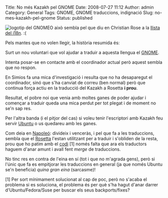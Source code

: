 Title: No més Kazakh pel GNOME
Date: 2008-07-27 11:12
Author: admin
Category: General
Tags: GNOME, GNOME traduccions, indignació
Slug: no-mes-kazakh-pel-gnome
Status: published

<img src="http://gil.badall.net/wp-content/uploads/2008/01/gnomefoot.png" data-align="right" alt="logotip del GNOME" />O això sembla pel que diu en Christian Rose a la <a href="http://mail.gnome.org/archives/gnome-i18n/2008-July/msg00194.html" target="_blank" rel="noopener">llista del i18n</a>. :(

Pels mantes que no volen llegir, la història resumida és:

Surt un nou voluntari que vol ajudar a traduir a aquesta llengua el <a href="http://www.gnome.org" target="_blank" rel="noopener">GNOME</a>.

Intenta posar-se en contacte amb el coordinador actual però aquest sembla que no respon.

En Simios fa una mica d'investigació i resulta que no ha desaparegut el coordinador, sinó que s'ha canviat de correu (ben normal) però que continua força actiu en la traducció del Kazakh a Rosetta **i prou**.

Resultat, el pobre noi que venia amb moltes ganes de poder ajudar i començar a traduir queda una mica perdut per tot plegat i de moment no se'n sap res.

Per l'altra banda (i el pitjor del cas) si voleu tenir l'escriptori amb Kazakh feu servir <a href="http://www.ubuntu.com" target="_blank" rel="noopener">Ubuntu</a> o us quedareu amb les ganes.

Com deia en <a href="http://ca.wikipedia.org/wiki/Napole%C3%B3_Bonaparte" target="_blank" rel="noopener">Napoleó</a>: divideix i venceràs, i pel que fa a les traduccions, sembla que el <a href="https://translations.launchpad.net/" target="_blank" rel="noopener">Rosetta</a> l'estan utilitzant per a traduir i s'obliden de la resta, prou que ho patim amb el <a href="http://blogs.gnome.org/hughsie/2007/11/14/flipping-angry-with-ubuntu/" target="_blank" rel="noopener">codi</a> \[1\] només falta que ara els traductors haguem d'anar amunt i avall fent *merge* de traduccions.

No tinc res en contra de l'eina en sí (tot i que no m'agrada gens), però si l'únic que fa es empitjorar les traduccions en general (ja que només Ubuntu se'n beneficia) *quina gran eina* (sarcasme)!

\[1\] Per sort mínimament solucionat al cap de poc, però no s'acaba el problema si es soluciona, el problema és per què s'ha hagut d'anar darrer d'Ubuntu/Fedora/Suse per buscar els seus backports/fixes?
